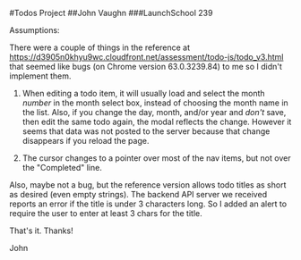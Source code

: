#Todos Project
##John Vaughn
###LaunchSchool 239

Assumptions:

There were a couple of things in the reference at https://d3905n0khyu9wc.cloudfront.net/assessment/todo-js/todo_v3.html that seemed like bugs (on Chrome version 63.0.3239.84) to me so I didn't implement them.  

1. When editing a todo item, it will usually load and select the month *number* in the month select box, instead of choosing the month name in the list.  Also, if you change the day, month, and/or year and *don't* save, then edit the same todo again, the modal reflects the change. However it seems that data was not posted to the server because that change disappears if you reload the page.

2. The cursor changes to a pointer over most of the nav items, but not over the "Completed" line. 

Also, maybe not a bug, but the reference version allows todo titles as short as desired (even empty strings).  The backend API server we received reports an error if the title is under 3 characters long. So I added an alert to require the user to enter at least 3 chars for the title.

That's it. Thanks!

John